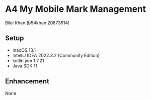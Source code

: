 # A4 My Mobile Mark Management
Bilal Khan (b54khan 20873614)

## Setup
* macOS 13.1
* IntelliJ IDEA 2022.3.2 (Community Edition)
* kotlin.jvm 1.7.21
* Java SDK 11

## Enhancement 

None